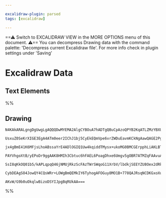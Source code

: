 ```yaml
---

excalidraw-plugin: parsed
tags: [excalidraw]

---
```

==⚠  Switch to EXCALIDRAW VIEW in the MORE OPTIONS menu of this document. ⚠== You can decompress Drawing data with the command palette: 'Decompress current Excalidraw file'. For more info check in plugin settings under 'Saving'


# Excalidraw Data

## Text Elements
%%
## Drawing
```compressed-json
N4KAkARALgngDgUwgLgAQQQDwMYEMA2AlgCYBOuA7hADTgQBuCpAzoQPYB2KqATLZMzYBXUtiRoIACyhQ4zZAHoFAc0JRJQgEYA6bGwC2CgF7N6hbEcK4OCtptbErHALRY8RMpWdx8Q1TdIEfARcZgRmBShcZQUebQBGABYEmjoghH0EDihmbgBtcDBQMBKIEm4IIwB2RIAtAFYAZQAxfUSoAH02AElJSQARIQAhAAYADQAzVJLIWEQKicCETyp+

UsxuZ0SeKrXIGE3EgA4ATm0eer2IChJ1bj5CyEkEQmVpe6vrZWDuEavmKCkNgAawQAGE2Pg2KQKgBieIIBEI6alTS4bDA5RAoQcYgQqEwiSA6zMOC4QLZFGQCaEfD4RqwH4SQQeKkQAFA0EAdVukl+2kuj3ZgJBCAZMCZ6BZ5Su2LeHHCuTQ8SubDJ2DUB2VIz+Qqxwjg3WIStQeQAuldFrhMkbuBwhHSroRcVgKrgRmzsbiFcwTfbHUKwst7iMk

jx4gBmE41K6MFjsLhoABssaYrE4ADlOGIQ1Uw4kqiddTMysx+ukoMG0BMCGErpphLiAKLBTLZP0O/BXIRwYi4SvEbjxKr1RInCM7I4Tk4PEtEDjAu2dq5QjFV1A1/B1oVwNjOnL5R5gAozErF08jI8Wo8n08qo9geJXvbHh/nmZP0/X0+3mbOe+nmAPDPjeD7/i+QFXo836lHAgS+iI4SHhe2gjDsEaJBGI4viMCRTvU47YUeuHxEcREoSMSbxPU

PAYVhgoXtB/yEPoDr9ggAAK8HMIh3Cbtuc6hFAEL6PoagDhxe6Umgv5gOBR7ATMZqFAAvuA34QLgcBwAy7HcMUszPJkFR9qQi5rAwhAIBQQzopiXp4pC0JwhMrluSiEDYCIFJQN0lb6AynLgk5hLoPCiIRR5XmkD5fkZLZGL6jijkEhUxIcKS5JZFAUXedlcX6M0tL0oy4hSpCMqFJ5eXZAVgWijyxB3GguEMZA0Wxf59WguKkrshVg4WR1+X+QA

SsI8qKkOQ01b5/kAPLqpqQ46jNMUjRkzScFAzTWrSWqoG11XrbV/lbdkjSEEYZU8Oex2dRkAAqWBQAAgkQyiJugwQTDla0PQFUSkG9MVsBQzy4IOaD+l2VXDadGRNrir2g+DIRQ+g5JAqscOzQVKPY498BlRADkecw2BAnSYzcFUZEWRTVP4AAmtwxy4eRkBGGwBj6UK9AEEIZWfmAKn/Rt+jjclPomqTjaDVVWIkJd11s3dSvEAyCBwB8iukCQA

CybDEAgSO4JowQY4CQsWRr+LOWgBmQEMkIY6TyhogAFOGuy8MO1B+778QAJRsqNCDKGxoXu17tF/LwEbx3HAchxAqnixdIqgotUAJh2AalFamThy6+scMofMllk5uW9w1sIFc2BEDraD11cHDWmVbdCsIUDzl3pBC+nVV2AAVgg2A5I0HdwEbJtmxb678Q3VXornjCPTz+CV6Ucwk4sCDLOQOMll5AIGET8zQ8uQqrqCGPL5aQIBekk8JnxtYr4J

AKvW/G9b0uOkqlwBizoDSYIJpgBqRUkAA===
```
%%